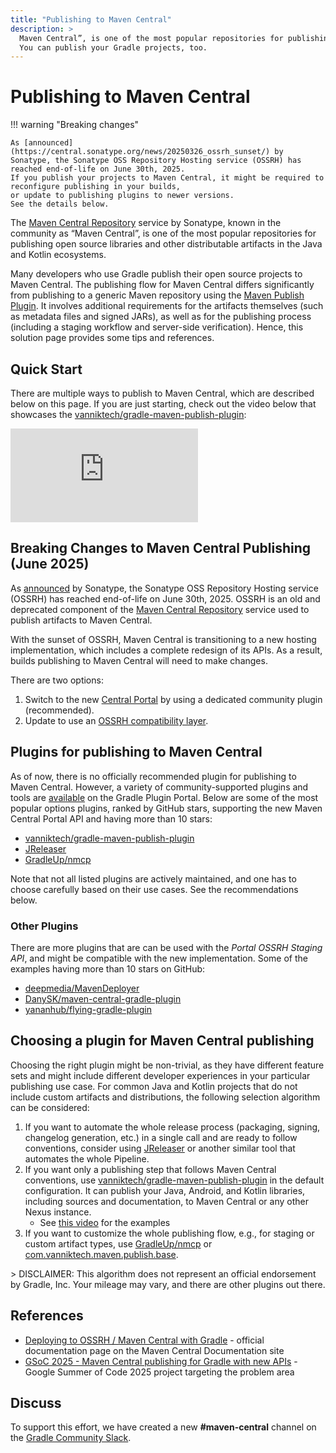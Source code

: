 ```yaml
---
title: "Publishing to Maven Central"
description: >
  Maven Central”, is one of the most popular repositories for publishing artifacts in open source projects.
  You can publish your Gradle projects, too.
---
```


# Publishing to Maven Central

!!! warning "Breaking changes"

    As [announced](https://central.sonatype.org/news/20250326_ossrh_sunset/) by Sonatype, the Sonatype OSS Repository Hosting service (OSSRH) has reached end-of-life on June 30th, 2025.
    If you publish your projects to Maven Central, it might be required to reconfigure publishing in your builds,
    or update to publishing plugins to newer versions.
    See the details below.

The [Maven Central Repository](https://central.sonatype.com/) service by Sonatype, known in the community as “Maven Central”, is one of the most popular repositories for publishing open source libraries and other distributable artifacts in the Java and Kotlin ecosystems.

Many developers who use Gradle publish their open source projects to Maven Central. The publishing flow for Maven Central differs significantly from publishing to a generic Maven repository using the [Maven Publish Plugin](https://docs.gradle.org/current/userguide/publishing_maven.html). It involves additional requirements for the artifacts themselves (such as metadata files and signed JARs), as well as for the publishing process (including a staging workflow and server-side verification). Hence, this solution page provides some tips and references.

## Quick Start

There are multiple ways to publish to Maven Central, which are described below on this page.
If you are just starting, check out the video below  that showcases the
[vanniktech/gradle-maven-publish-plugin](https://github.com/vanniktech/gradle-maven-publish-plugin):

<div class="youtube-video">
<iframe src="https://www.youtube.com/embed/nd2ULXyBaV8?si=fZDqh7TDfZjrEqsY&rel=0" title="YouTube video player" frameborder="0" allow="accelerometer; autoplay; clipboard-write; encrypted-media; gyroscope; picture-in-picture; web-share" referrerpolicy="strict-origin-when-cross-origin" allowfullscreen></iframe>
</div>

## Breaking Changes to Maven Central Publishing (June 2025)

As [announced](https://central.sonatype.org/news/20250326_ossrh_sunset/) by Sonatype, the Sonatype OSS Repository Hosting service (OSSRH) has reached end-of-life on June 30th, 2025\.
OSSRH is an old and deprecated component of the [Maven Central Repository](https://central.sonatype.com/) service used to publish artifacts to Maven Central.

With the sunset of OSSRH, Maven Central is transitioning to a new hosting implementation, which includes a complete redesign of its APIs. As a result, builds publishing to Maven Central will need to make changes.

There are two options:

1. Switch to the new [Central Portal](https://central.sonatype.org/publish/publish-portal-guide/) by 
   using a dedicated community plugin (recommended).
2. Update to use an [OSSRH compatibility layer](https://central.sonatype.org/publish/publish-portal-ossrh-staging-api/).

## Plugins for publishing to Maven Central

As of now, there is no officially recommended plugin for publishing to Maven Central. However, a variety of community-supported plugins and tools are [available](https://plugins.gradle.org/search?term=Maven+Central) on the Gradle Plugin Portal.
Below are some of the most popular options plugins, ranked by GitHub stars,
supporting the new Maven Central Portal API and having more than 10 stars:

* [vanniktech/gradle-maven-publish-plugin](https://github.com/vanniktech/gradle-maven-publish-plugin)
* [JReleaser](https://jreleaser.org/)
* [GradleUp/nmcp](https://github.com/GradleUp/nmcp)


Note that not all listed plugins are actively maintained, and one has to choose carefully based on their use cases. See the recommendations below.

### Other Plugins

There are more plugins that are can be used with the _Portal OSSRH Staging API_,
and might be compatible with the new implementation.
Some of the examples having more than 10 stars on GitHub:

* [deepmedia/MavenDeployer](https://github.com/deepmedia/MavenDeployer)
* [DanySK/maven-central-gradle-plugin](https://plugins.gradle.org/plugin/org.danilopianini.maven-central-gradle-plugin)
* [yananhub/flying-gradle-plugin](https://github.com/yananhub/flying-gradle-plugin)

## Choosing a plugin for Maven Central publishing

Choosing the right plugin might be non-trivial, as they have different feature sets and might include different developer experiences in your particular publishing use case. For common Java and Kotlin projects that do not include custom artifacts and distributions, the following selection algorithm can be considered:

1. If you want to automate the whole release process (packaging, signing, changelog generation, etc.) in a single call and are ready to follow conventions, consider using [JReleaser](https://jreleaser.org/) or another similar tool that automates the whole Pipeline.
2. If you want only a publishing step that follows Maven Central conventions, use [vanniktech/gradle-maven-publish-plugin](https://github.com/vanniktech/gradle-maven-publish-plugin) in the default configuration.
  It can publish your Java, Android, and Kotlin libraries, including sources and documentation, to Maven Central or any other Nexus instance.
    * See [this video](https://www.youtube.com/watch?v=nd2ULXyBaV8) for the examples
3. If you want to customize the whole publishing flow, e.g., for staging or custom artifact types, use [GradleUp/nmcp](https://github.com/GradleUp/nmcp) or [com.vanniktech.maven.publish.base](https://vanniktech.github.io/gradle-maven-publish-plugin/base/).

\> DISCLAIMER: This algorithm does not represent an official endorsement by Gradle, Inc. Your mileage may vary, and there are other plugins out there.

## References

* [Deploying to OSSRH / Maven Central with Gradle](https://central.sonatype.org/publish/publish-gradle/) \- official documentation page on the Maven Central Documentation site  
* [GSoC 2025 \- Maven Central publishing for Gradle with new APIs](https://community.gradle.org/events/gsoc/2025/maven-central-publishing-with-new-api/) \- Google Summer of Code 2025 project targeting the problem area

## Discuss

To support this effort, we have created a new **\#maven-central** channel on the [Gradle Community Slack](https://slack.gradle.org/).
